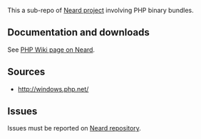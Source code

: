 This a sub-repo of [Neard project](https://github.com/crazy-max/neard) involving PHP binary bundles.

## Documentation and downloads

See [PHP Wiki page on Neard](https://github.com/crazy-max/neard/wiki/binPHP).

## Sources

* http://windows.php.net/

## Issues

Issues must be reported on [Neard repository](https://github.com/crazy-max/neard/issues).
